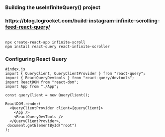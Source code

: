 ######
#
###   Building the useInfiniteQuery() project
###   https://blog.logrocket.com/build-instagram-infinite-scrolling-feed-react-query/
######
```
npx create-react-app infinite-scroll
npm install react-query react-infinite-scroller
```

### Configuring React Query

```
#index.js
import { QueryClient, QueryClientProvider } from "react-query";
import { ReactQueryDevtools } from "react-query/devtools";
import ReactDOM from "react-dom";
import App from "./App";

const queryClient = new QueryClient();

ReactDOM.render(
  <QueryClientProvider client={queryClient}>
    <App />
    <ReactQueryDevTools />
  </QueryClientProvider>,
 document.getElementById("root")
);
```
